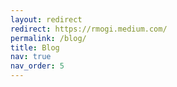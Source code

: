 ```yaml
---
layout: redirect
redirect: https://rmogi.medium.com/
permalink: /blog/
title: Blog
nav: true
nav_order: 5
---
```

